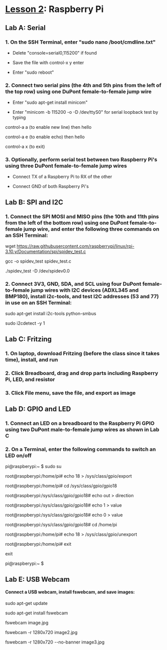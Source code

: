 # <a href="https://goo.gl/hRoMYW">Lesson 2</a>: Raspberry Pi

## Lab A: Serial

### 1. On the SSH Terminal, enter "sudo nano /boot/cmdline.txt"

* Delete "console=serial0,115200" if found

* Save the file with control-x y enter

* Enter "sudo reboot"

### 2. Connect two serial pins (the 4th and 5th pins from the left of the top row) using one DuPont female-to-female jump wire

* Enter "sudo apt-get install minicom"

* Enter "minicom -b 115200 -o -D /dev/ttyS0" for serial loopback test by typing

control-a a (to enable new line) then hello

control-a e (to enable echo) then hello

control-a x (to exit)

### 3. Optionally, perform serial test between two Raspberry Pi's using three DuPont female-to-female jump wires

* Connect TX of a Raspberry Pi to RX of the other

* Connect GND of both Raspberry Pi's

## Lab B: SPI and I2C

### 1. Connect the SPI MOSI and MISO pins (the 10th and 11th pins from the left of the bottom row) using one DuPont female-to-female jump wire, and enter the following three commands on an SSH Terminal:

wget https://raw.githubusercontent.com/raspberrypi/linux/rpi-3.10.y/Documentation/spi/spidev_test.c

gcc -o spidev_test spidev_test.c

./spidev_test -D /dev/spidev0.0

### 2. Connect 3V3, GND, SDA, and SCL using four DuPont female-to-female jump wires with I2C devices (ADXL345 and BMP180), install i2c-tools, and test I2C addresses (53 and 77) in use on an SSH Terminal:

sudo apt-get install i2c-tools python-smbus

sudo i2cdetect -y 1

## Lab C: Fritzing

### 1. On laptop, download Fritzing (before the class since it takes time), install, and run 

### 2. Click Breadboard, drag and drop parts including Raspberry Pi, LED, and resistor

### 3. Click File menu, save the file, and export as image

## Lab D: GPIO and LED

### 1. Connect an LED on a breadboard to the Raspberry Pi GPIO using two DuPont male-to-female jump wires as shown in Lab C

### 2. On a Terminal, enter the following commands to switch an LED on/off 

pi@raspberypi:~ $ sudo su

root@raspberypi:/home/pi# echo 18 > /sys/class/gpio/export

root@raspberypi:/home/pi# cd /sys/class/gpio/gpio18

root@raspberypi:/sys/class/gpio/gpio18# echo out > direction

root@raspberypi:/sys/class/gpio/gpio18# echo 1 > value

root@raspberypi:/sys/class/gpio/gpio18# echo 0 > value

root@raspberypi:/sys/class/gpio/gpio18# cd /home/pi

root@raspberypi:/home/pi# echo 18 > /sys/class/gpio/unexport

root@raspberypi:/home/pi# exit

exit

pi@raspberypi:~ $

## Lab E: USB Webcam

#### Connect a USB webcam, install fswebcam, and save images:

sudo apt-get update

sudo apt-get install fswebcam

fswebcam image.jpg

fswebcam -r 1280x720 image2.jpg

fswebcam -r 1280x720 --no-banner image3.jpg
